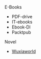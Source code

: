 E-Books
* PDF-drive
* IT-ebooks
* Ebook-Dl
* Packtpub 

Novel
* [Wuxiaworld](http://www.wuxiaworld.com)